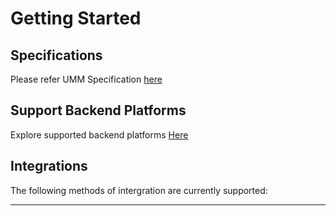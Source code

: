 # Getting Started

## Specifications

Please refer UMM Specification [here](?path=docs/specification/readMe.md)

## Support Backend Platforms

Explore supported backend platforms [Here](?path=docs/specification/supportedPlatforms.md)

## Integrations

The following methods of intergration are currently supported:

<!-- type: row -->

<!-- type: card
title: Unified API 
description: Use GraphQL queries to inquire/manage merchant data along with Rest APIs for master data definition.
link: ?path=docs/getting-access/api-access.md
-->

<!-- type: card
title: Direct Access to Snowflake Data Lake
description: Consumer will have full read access to Snowflake data lake and can use the data to sync with their application incrementally or periodically.
link: ?path=docs/getting-access/database-access.md
-->

<!-- type: row-end -->

---
